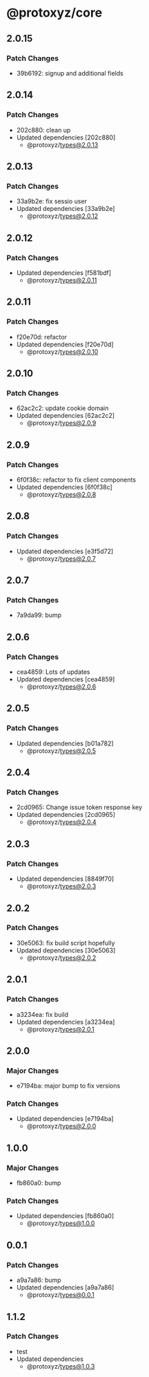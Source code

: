 # @protoxyz/core

## 2.0.15

### Patch Changes

- 39b6192: signup and additional fields

## 2.0.14

### Patch Changes

- 202c880: clean up
- Updated dependencies [202c880]
  - @protoxyz/types@2.0.13

## 2.0.13

### Patch Changes

- 33a9b2e: fix sessio user
- Updated dependencies [33a9b2e]
  - @protoxyz/types@2.0.12

## 2.0.12

### Patch Changes

- Updated dependencies [f581bdf]
  - @protoxyz/types@2.0.11

## 2.0.11

### Patch Changes

- f20e70d: refactor
- Updated dependencies [f20e70d]
  - @protoxyz/types@2.0.10

## 2.0.10

### Patch Changes

- 62ac2c2: update cookie domain
- Updated dependencies [62ac2c2]
  - @protoxyz/types@2.0.9

## 2.0.9

### Patch Changes

- 6f0f38c: refactor to fix client components
- Updated dependencies [6f0f38c]
  - @protoxyz/types@2.0.8

## 2.0.8

### Patch Changes

- Updated dependencies [e3f5d72]
  - @protoxyz/types@2.0.7

## 2.0.7

### Patch Changes

- 7a9da99: bump

## 2.0.6

### Patch Changes

- cea4859: Lots of updates
- Updated dependencies [cea4859]
  - @protoxyz/types@2.0.6

## 2.0.5

### Patch Changes

- Updated dependencies [b01a782]
  - @protoxyz/types@2.0.5

## 2.0.4

### Patch Changes

- 2cd0965: Change issue token response key
- Updated dependencies [2cd0965]
  - @protoxyz/types@2.0.4

## 2.0.3

### Patch Changes

- Updated dependencies [8849f70]
  - @protoxyz/types@2.0.3

## 2.0.2

### Patch Changes

- 30e5063: fix build script hopefully
- Updated dependencies [30e5063]
  - @protoxyz/types@2.0.2

## 2.0.1

### Patch Changes

- a3234ea: fix build
- Updated dependencies [a3234ea]
  - @protoxyz/types@2.0.1

## 2.0.0

### Major Changes

- e7194ba: major bump to fix versions

### Patch Changes

- Updated dependencies [e7194ba]
  - @protoxyz/types@2.0.0

## 1.0.0

### Major Changes

- fb860a0: bump

### Patch Changes

- Updated dependencies [fb860a0]
  - @protoxyz/types@1.0.0

## 0.0.1

### Patch Changes

- a9a7a86: bump
- Updated dependencies [a9a7a86]
  - @protoxyz/types@0.0.1

## 1.1.2

### Patch Changes

- test
- Updated dependencies
  - @protoxyz/types@1.0.3
